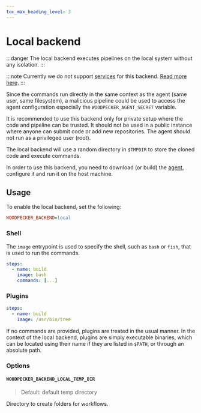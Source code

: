 ```yaml
---
toc_max_heading_level: 3
---
```


# Local backend

:::danger
The local backend executes pipelines on the local system without any isolation.
:::

:::note
Currently we do not support [services](../../usage/60-services.md) for this backend.
[Read more here](https://github.com/woodpecker-ci/woodpecker/issues/3095).
:::

Since the commands run directly in the same context as the agent (same user, same
filesystem), a malicious pipeline could be used to access the agent
configuration especially the `WOODPECKER_AGENT_SECRET` variable.

It is recommended to use this backend only for private setup where the code and
pipeline can be trusted. It should not be used in a public instance where
anyone can submit code or add new repositories. The agent should not run as a privileged user (root).

The local backend will use a random directory in `$TMPDIR` to store the cloned
code and execute commands.

In order to use this backend, you need to download (or build) the
[agent](https://github.com/woodpecker-ci/woodpecker/releases/latest), configure it and run it on the host machine.

## Usage

To enable the local backend, set the following:

```ini
WOODPECKER_BACKEND=local
```

### Shell

The `image` entrypoint is used to specify the shell, such as `bash` or `fish`, that is
used to run the commands.

```yaml title=".woodpecker.yaml"
steps:
  - name: build
    image: bash
    commands: [...]
```

### Plugins

```yaml
steps:
  - name: build
    image: /usr/bin/tree
```

If no commands are provided, plugins are treated in the usual manner.
In the context of the local backend, plugins are simply executable binaries, which can be located using their name if they are listed in `$PATH`, or through an absolute path.

### Options

#### `WOODPECKER_BACKEND_LOCAL_TEMP_DIR`

> Default: default temp directory

Directory to create folders for workflows.
